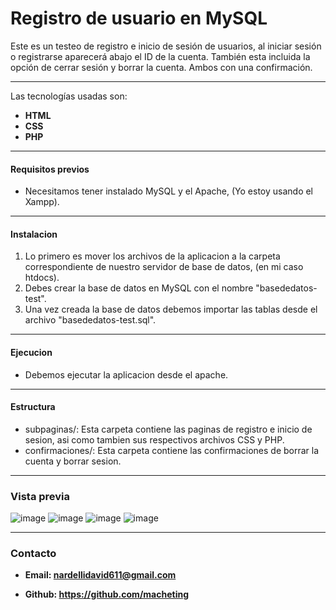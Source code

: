 # Registro de usuario en MySQL


Este es un testeo de registro e inicio de sesión de usuarios, al iniciar sesión o registrarse aparecerá abajo el ID de la cuenta. También esta incluida la opción de cerrar sesión y borrar la cuenta. Ambos con una confirmación.

------------

Las tecnologías usadas son:
- **HTML**
- **CSS**
- **PHP**

------------

#### Requisitos previos
- Necesitamos tener instalado MySQL y el Apache, (Yo estoy usando el Xampp).

------------

#### Instalacion
1. Lo primero es mover los archivos de la aplicacion a la carpeta correspondiente de nuestro servidor de base de datos, (en mi caso htdocs).
2. Debes crear la base de datos en MySQL con el nombre "basededatos-test".
3. Una vez creada la base de datos debemos importar las tablas desde el archivo "basededatos-test.sql".


------------


#### Ejecucion 
- Debemos ejecutar la aplicacion desde el apache.


------------

#### Estructura
- subpaginas/: Esta carpeta contiene las paginas de registro e inicio de sesion, asi como tambien sus respectivos archivos CSS y PHP.
- confirmaciones/: Esta carpeta contiene las confirmaciones de borrar la cuenta y borrar sesion.


------------
### Vista previa

![image](https://github.com/macheting/Registro-de-usario-en-MySQL/assets/151371549/a3545894-8c70-4727-938d-69d9ed283c5f)
![image](https://github.com/macheting/Registro-de-usario-en-MySQL/assets/151371549/29c36d05-b497-41d3-91ed-3f7f30accdc3)
![image](https://github.com/macheting/Registro-de-usario-en-MySQL/assets/151371549/569bf21c-9075-4f40-a450-bd592220886e)
![image](https://github.com/macheting/Registro-de-usario-en-MySQL/assets/151371549/49518145-44ec-4ee2-bef8-de69ce335121)

------------


### Contacto
- **Email: nardellidavid611@gmail.com**

- **Github: https://github.com/macheting**
